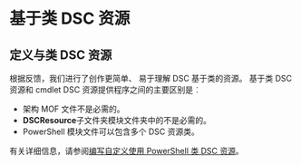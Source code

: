 # 基于类 DSC 资源

## 定义与类 DSC 资源

根据反馈，我们进行了创作更简单、 易于理解 DSC 基于类的资源。 基于类 DSC 资源和 cmdlet DSC 资源提供程序之间的主要区别是︰

* 架构 MOF 文件不是必需的。
* **DSCResource**子文件夹模块文件夹中的不是必需的。
* PowerShell 模块文件可以包含多个 DSC 资源类。

有关详细信息，请参阅[编写自定义使用 PowerShell 类 DSC 资源](https://msdn.microsoft.com/powershell/dsc/authoringresource)。
